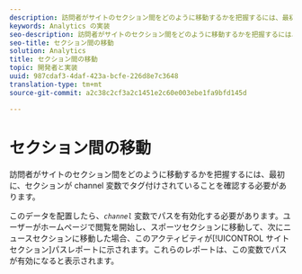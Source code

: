 ```yaml
---
description: 訪問者がサイトのセクション間をどのように移動するかを把握するには、最初に、セクションが channel 変数でタグ付けされていることを確認する必要があります。
keywords: Analytics の実装
seo-description: 訪問者がサイトのセクション間をどのように移動するかを把握するには、最初に、セクションが channel 変数でタグ付けされていることを確認する必要があります。
seo-title: セクション間の移動
solution: Analytics
title: セクション間の移動
topic: 開発者と実装
uuid: 987cdaf3-4daf-423a-bcfe-226d8e7c3648
translation-type: tm+mt
source-git-commit: a2c38c2cf3a2c1451e2c60e003ebe1fa9bfd145d

---
```



# セクション間の移動

訪問者がサイトのセクション間をどのように移動するかを把握するには、最初に、セクションが channel 変数でタグ付けされていることを確認する必要があります。

このデータを配置したら、*`channel`* 変数でパスを有効化する必要があります。ユーザーがホームページで閲覧を開始し、スポーツセクションに移動して、次にニュースセクションに移動した場合、このアクティビティが[!UICONTROL サイトセクション]パスレポートに示されます。これらのレポートは、この変数でパスが有効になると表示されます。
